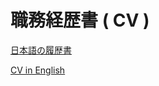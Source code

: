 # 職務経歴書 ( CV )

[日本語の履歴書](https://rin-poko.github.io/cv/japanese)

[CV in English](https://rin-poko.github.io/cv//english)